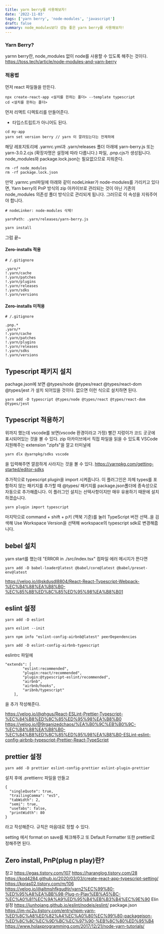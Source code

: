```yaml
---
title: yarn berry를 사용해보자!
date: '2022-11-03'
tags: ['yarn berry', 'node-modules', 'javascript']
draft: false
summary: node_modules보다 성능 좋은 yarn berry를 사용해보자!
---
```


### Yarn Berry?

yarnn berry란, node_modules 없이 node를 사용할 수 있도록 해주는 것이다.
https://toss.tech/article/node-modules-and-yarn-berry

### 적용법

먼저 react 파일들을 만든다.

```
npx create-react-app <설치를 윈하는 폴더> --template typescript
cd <설치를 윈하는 폴더>
```

먼저 리액트 디렉토리를 만들어준다.

- 타입스트립트가 아니어도 된다.

```
cd my-app
yarn set version berry // yarn 이 깔려있는다는 전제하에
```

해당 레포지토리에 .yarnrc.yml과 .yarn/releases 폴더 아래에 yarn-berry.js 또는 yarn-3.0.2.cjs (확장자명은 설정에 따라 다릅니다.) 파일, .pnp.cjs가 생성됩니다.
node_modules와 package.lock.json는 필요없으므로 지워준다.

```
rm -rf node_modules
rm -rf package.lock.json
```

만약 .yarnrc.yml파일에 아래와 같이 nodeLinker가 node-modules를 가리키고 있다면, Yarn berry의 PnP 방식의 zip 아카이브로 관리되는 것이 아닌 기존의 node_modules 의존성 폴더 방식으로 관리되게 됩니다. 그러므로 이 속성을 지워주어야 합니다.

```
# nodeLinker: node-modules 삭제!

yarnPath: .yarn/releases/yarn-berry.js
```

```
yarn install
```

그럼 끝~

#### Zero-installs 적용

```
# /.gitignore

.yarn/*
!.yarn/cache
!.yarn/patches
!.yarn/plugins
!.yarn/releases
!.yarn/sdks
!.yarn/versions
```

#### Zero-installs 미적용

```
# /.gitignore

.pnp.*
.yarn/*
!.yarn/cache
!.yarn/patches
!.yarn/plugins
!.yarn/releases
!.yarn/sdks
!.yarn/versions
```

## Typescript 패키지 설치

pachage.json에 보면 @types/node @types/react @types/react-dom @types/jest 가 설치 되어있을 것이다. 없으면 이런 식으로 설치하면 된다.

```
yarn add -D typescript @types/node @types/react @types/react-dom @types/jest
```

## Typescript 적용하기

위까지 했는데 vscode를 보면(vscode 환경이라고 가정) 빨간 지렁이가 코드 곳곳에 표시되어있는 것을 볼 수 있다. zip 아카이브에서 직접 파일을 읽을 수 있도록 VSCode 지원해주는 extension "zipfs"을 깔고 터미널에

```
yarn dlx @yarnpkg/sdks vscode
```

을 입력해주면 깔끔하게 사라지는 것을 볼 수 있다.
https://yarnpkg.com/getting-started/editor-sdks

추가적으로 typescript plugin을 import 시켜줍니다. 이 플러그인은 자체 types를 포함하지 않는 패키지를 추가할 때 @types/ 패키지를 package.json폴더에 종속성으로 자동으로 추가해줍니다. 이 플러그인 설치는 선택사항이지만 매우 유용하기 때문에 설치하겠습니다.

```
yarn plugin import typescript
```

마지막으로 command + shift + p키 (맥북 기준)를 눌러 TypeScript 버전 선택..을 검색해 Use Workspace Version을 선택해 workspace의 typescript sdk로 변경해줍니다.

## bebel 설치

yarn start를 했는데 "ERROR in ./src/index.tsx" 컴파일 에러 메시지가 뜬다면

```
yarn add -D babel-loader@latest @babel/core@latest @babel/preset-env@latest
```

https://velog.io/@skdusdl8804/React-React-Typescript-Webpack-%EC%B4%88%EA%B8%B0-%EC%85%8B%ED%8C%85%ED%95%98%EA%B8%B01

## eslint 설정

```
yarn add -D eslint

yarn eslint --init

yarn npm info "eslint-config-airbnb@latest" peerDependencies

yarn add -D eslint-config-airbnb-typescript
```

eslintrc 파일에

```
"extends": [
        "eslint:recommended",
        "plugin:react/recommended",
        "plugin:@typescript-eslint/recommended",
        "airbnb",
        "airbnb/hooks",
        "aribnb/typescript"
    ],
```

을 추가 작성해준다.

https://velog.io/@qhgus/React-ESLint-Prettier-Typescript-%EC%84%B8%ED%8C%85%ED%95%98%EA%B8%B0
https://velog.io/@9rganizedchaos/%EA%B0%9C%EB%B0%9C-%EC%B4%88%EA%B8%B0-%EC%84%B8%ED%8C%85%ED%95%98%EA%B8%B0-ESLint-eslint-config-airbnb-typescript-Prettier-React-TypeScript

## prettier 설정

```
yarn add -D prettier eslint-config-prettier eslint-plugin-prettier
```

설치 후에 .prettierrc 파일을 만들고

```
{
  "singleQuote": true,
  "trailingComma": "es5",
  "tabWidth": 2,
  "semi": true,
  "useTabs": false,
  "printWidth": 80
}
```

라고 작성해준다. 규칙은 마음대로 정할 수 있다.

setting 에서 format on save를 체크해주고 또 Default Formatter 또한 prettier로 정해주면 된다.

## Zero install, PnP(plug n play)란?

참고
https://egas.tistory.com/107
https://haranglog.tistory.com/28
https://kod4284.github.io/2020/03/03/create-react-app-typescript-setting/
https://koras02.tistory.com/m/106
https://velog.io/@altmshfkgudtjr/yarn2%EC%99%80-%ED%95%A8%EA%BB%98-Plug-n-Play%EB%A5%BC-%EC%A0%81%EC%9A%A9%ED%95%B4%EB%B3%B4%EC%9E%90
Elin 설정
https://junhojang.github.io/eslint/nodejs/eslint/
package.json
https://im-nc2u.tistory.com/entry/npm-yarn-%ED%8C%A8%ED%82%A4%EC%A0%80%EC%99%80-packagejson-%ED%8C%8C%EC%9D%BC%EC%97%90-%EB%8C%80%ED%95%B4
https://www.holaxprogramming.com/2017/12/21/node-yarn-tutorials/
